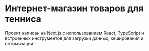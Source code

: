 # Интернет-магазин товаров для тенниса

Проект написан на Next.js с использованием React, TypeScript и встроенных инструментов для загрузки данных, кеширования и оптимизации.